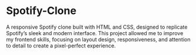 # Spotify-Clone
A responsive Spotify clone built with HTML and CSS, designed to replicate Spotify’s sleek and modern interface. This project allowed me to improve my frontend skills, focusing on layout design, responsiveness, and attention to detail to create a pixel-perfect experience.
